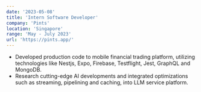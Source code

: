 ```yaml
---
date: '2023-05-08'
title: 'Intern Software Developer'
company: 'Pints'
location: 'Singapore'
range: 'May - July 2023'
url: 'https://pints.app/'
---
```


- Developed production code to mobile financial trading platform, utilizing technologies like Nestjs, Expo, Firebase, Testflight, Jest, GraphQL and MongoDB.
- Research cutting-edge AI developments and integrated optimizations such as streaming, pipelining and caching, into LLM service platform.

